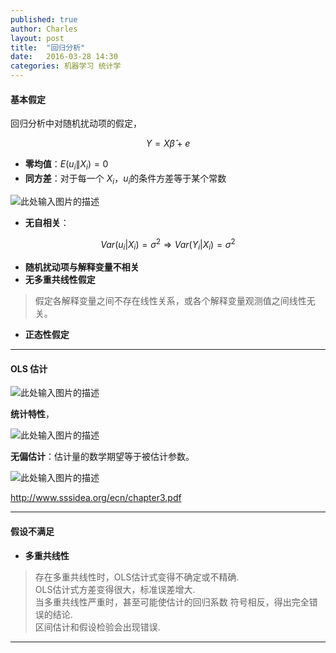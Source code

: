```yaml
---
published: true
author: Charles
layout: post
title:  "回归分析"
date:   2016-03-28 14:30
categories: 机器学习 统计学
---
```


#### 基本假定

回归分析中对随机扰动项的假定，

$$Y = X\hat{\beta}+e$$

- **零均值**：$E(u_i\|X_i)=0$
- **同方差**：对于每一个 $X_i$，$u_i$的条件方差等于某个常数

![此处输入图片的描述][1]

- **无自相关**：

$$Var(u_i|X_i)=\sigma^2 \Rightarrow Var(Y_i|X_i)=\sigma^2$$

- **随机扰动项与解释变量不相关**
- **无多重共线性假定**

> 假定各解释变量之间不存在线性关系，或各个解释变量观测值之间线性无关。

- **正态性假定**

----------

#### OLS 估计

![此处输入图片的描述][2]

**统计特性**， 

![此处输入图片的描述][4]

**无偏估计**：估计量的数学期望等于被估计参数。

![此处输入图片的描述][3]

http://www.sssidea.org/ecn/chapter3.pdf

----------

#### 假设不满足

- **多重共线性**

> 存在多重共线性时，OLS估计式变得不确定或不精确.    
OLS估计式方差变得很大，标准误差增大.          
当多重共线性严重时，甚至可能使估计的回归系数 符号相反，得出完全错误的结论.        
区间估计和假设检验会出现错误.      






----------

[1]: http://7xjbdi.com1.z0.glb.clouddn.com/2016-03-30_223648.png?imageView2/2/w/400
[2]: http://7xjbdi.com1.z0.glb.clouddn.com/2016-03-31_092444.png
[3]: http://7xjbdi.com1.z0.glb.clouddn.com/2016-03-31_092931.png
[4]: http://7xjbdi.com1.z0.glb.clouddn.com/2016-03-31_093425.png